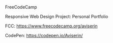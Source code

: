 FreeCodeCamp

Responsive Web Design Project: Personal Portfolio

FCC: https://www.freecodecamp.org/aviserin

CodePen: https://codepen.io/Aviserin/